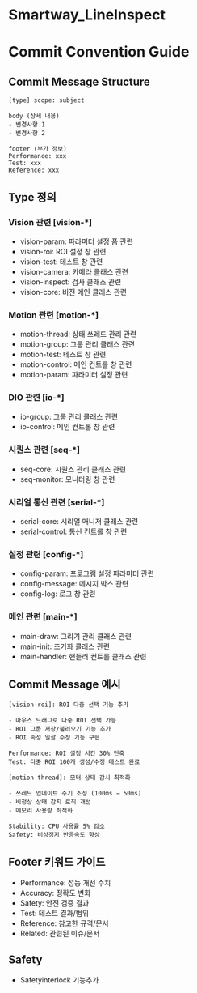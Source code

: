 # Smartway_LineInspect

# Commit Convention Guide

## Commit Message Structure

```
[type] scope: subject

body (상세 내용)
- 변경사항 1
- 변경사항 2

footer (부가 정보)
Performance: xxx
Test: xxx
Reference: xxx
```

## Type 정의

### Vision 관련 [vision-*]
- vision-param: 파라미터 설정 폼 관련
- vision-roi: ROI 설정 창 관련
- vision-test: 테스트 창 관련
- vision-camera: 카메라 클래스 관련
- vision-inspect: 검사 클래스 관련
- vision-core: 비전 메인 클래스 관련

### Motion 관련 [motion-*]
- motion-thread: 상태 쓰레드 관리 관련
- motion-group: 그룹 관리 클래스 관련
- motion-test: 테스트 창 관련
- motion-control: 메인 컨트롤 창 관련
- motion-param: 파라미터 설정 관련

### DIO 관련 [io-*]
- io-group: 그룹 관리 클래스 관련
- io-control: 메인 컨트롤 창 관련

### 시퀀스 관련 [seq-*]
- seq-core: 시퀀스 관리 클래스 관련
- seq-monitor: 모니터링 창 관련

### 시리얼 통신 관련 [serial-*]
- serial-core: 시리얼 매니저 클래스 관련
- serial-control: 통신 컨트롤 창 관련

### 설정 관련 [config-*]
- config-param: 프로그램 설정 파라미터 관련
- config-message: 메시지 박스 관련
- config-log: 로그 창 관련

### 메인 관련 [main-*]
- main-draw: 그리기 관리 클래스 관련
- main-init: 초기화 클래스 관련
- main-handler: 핸들러 컨트롤 클래스 관련

## Commit Message 예시

```
[vision-roi]: ROI 다중 선택 기능 추가

- 마우스 드래그로 다중 ROI 선택 가능
- ROI 그룹 저장/불러오기 기능 추가
- ROI 속성 일괄 수정 기능 구현

Performance: ROI 설정 시간 30% 단축
Test: 다중 ROI 100개 생성/수정 테스트 완료
```

```
[motion-thread]: 모터 상태 감시 최적화

- 쓰레드 업데이트 주기 조정 (100ms → 50ms)
- 비정상 상태 감지 로직 개선
- 메모리 사용량 최적화

Stability: CPU 사용률 5% 감소
Safety: 비상정지 반응속도 향상
```

## Footer 키워드 가이드
- Performance: 성능 개선 수치
- Accuracy: 정확도 변화
- Safety: 안전 검증 결과
- Test: 테스트 결과/범위
- Reference: 참고한 규격/문서
- Related: 관련된 이슈/문서

## Safety
- Safetyinterlock 기능추가